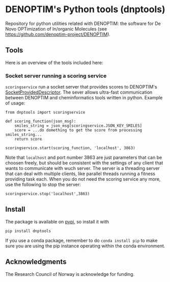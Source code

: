 # DENOPTIM's Python tools (dnptools)
Repository for python utilities related with DENOPTIM: the software for De Novo OPTimization of In/organic Molecules (see https://github.com/denoptim-project/DENOPTIM).

## Tools
Here is an overview of the tools included here:
### Socket server running a scoring service
`scoringservice` run a socket server that provides scores to DENOPTIM's <a href="https://github.com/denoptim-project/DENOPTIM/blob/93a58661c9b4a7b71393c32986d55e008fa36f85/src/main/java/denoptim/fitness/descriptors/SocketProvidedDescriptor.java">SocketProvidedDescriptor</a>. The sever allows ultra-fast communication between DENOPTIM and cheminformatics tools written in python. 
Example of usage:

``` (python)
from dnptools import scoringservice

def scoring_function(json_msg):
    smiles_string = json_msg[scoringservice.JSON_KEY_SMILES]
    score = ...do domething to get the score from processing smiles_string...
    return score
    
scoringservice.start(scoring_function, 'localhost', 3863)
```
Note that `localhost` and port number 3863 are just parameters that can be choosen freely, but should be consistent with the settings of any client that wants to communicate with wuch server. The server is a threading server that can deal with multiple clients, like parallel threads running a fitness providing task each.
When you do not need the scoring service any more, use the following to stop the server:
```
scoringservice.stop('localhost',3863)
```

## Install
The package is available on <a href="https://pypi.org/project/dnptools/">pypi</a>, so install it with 
```
pip install dnptools
```
If you use a conda package, remember to do `conda install pip` to make sure you are using the pip instance operating within the conda environment.

## Acknowledgments
The Research Council of Norway is acknowledge for funding.

